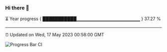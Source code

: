 ### Hi there 👋

⏳ Year progress { ███████████▁▁▁▁▁▁▁▁▁▁▁▁▁▁▁▁▁▁▁ } 37.27 %

---

⏰ Updated on Wed, 17 May 2023 00:58:00 GMT

![Progress Bar CI](https://github.com/liununu/liununu/workflows/Progress%20Bar%20CI/badge.svg)
